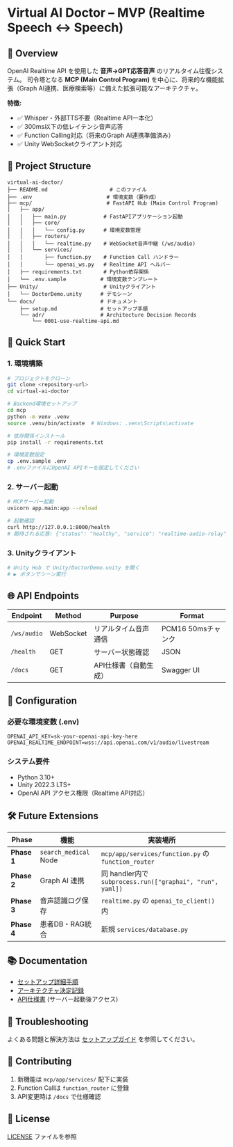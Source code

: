# Virtual AI Doctor – MVP (Realtime Speech ↔ Speech)

## 🎯 Overview
OpenAI Realtime API を使用した **音声→GPT応答音声** のリアルタイム往復システム。
司令塔となる **MCP (Main Control Program)** を中心に、将来的な機能拡張（Graph AI連携、医療検索等）に備えた拡張可能なアーキテクチャ。

**特徴:**
- ✅ Whisper・外部TTS不要（Realtime API一本化）
- ✅ 300ms以下の低レイテンシ音声応答
- ✅ Function Calling対応（将来のGraph AI連携準備済み）
- ✅ Unity WebSocketクライアント対応

## 📁 Project Structure

```
virtual-ai-doctor/
├── README.md                    # このファイル
├── .env                        # 環境変数（要作成）
├── mcp/                        # FastAPI Hub (Main Control Program)
│   ├── app/
│   │   ├── main.py            # FastAPIアプリケーション起動
│   │   ├── core/
│   │   │   └── config.py      # 環境変数管理
│   │   ├── routers/
│   │   │   └── realtime.py    # WebSocket音声中継 (/ws/audio)
│   │   └── services/
│   │       ├── function.py    # Function Call ハンドラー
│   │       └── openai_ws.py   # Realtime API ヘルパー
│   ├── requirements.txt       # Python依存関係
│   └── .env.sample           # 環境変数テンプレート
├── Unity/                     # Unityクライアント
│   └── DoctorDemo.unity      # デモシーン
└── docs/                     # ドキュメント
    ├── setup.md              # セットアップ手順
    └── adr/                  # Architecture Decision Records
        └── 0001-use-realtime-api.md
```

## 🚀 Quick Start

### 1. 環境構築
```bash
# プロジェクトをクローン
git clone <repository-url>
cd virtual-ai-doctor

# Backend環境セットアップ
cd mcp
python -m venv .venv
source .venv/bin/activate  # Windows: .venv\Scripts\activate

# 依存関係インストール
pip install -r requirements.txt

# 環境変数設定
cp .env.sample .env
# .envファイルにOpenAI APIキーを設定してください
```

### 2. サーバー起動
```bash
# MCPサーバー起動
uvicorn app.main:app --reload

# 起動確認
curl http://127.0.0.1:8000/health
# 期待される応答: {"status": "healthy", "service": "realtime-audio-relay"}
```

### 3. Unityクライアント
```bash
# Unity Hub で Unity/DoctorDemo.unity を開く
# ▶ ボタンでシーン実行
```

## 🌐 API Endpoints

| Endpoint | Method | Purpose | Format |
|----------|--------|---------|---------|
| `/ws/audio` | WebSocket | リアルタイム音声通信 | PCM16 50msチャンク |
| `/health` | GET | サーバー状態確認 | JSON |
| `/docs` | GET | API仕様書（自動生成） | Swagger UI |

## 🔧 Configuration

### 必要な環境変数 (.env)
```env
OPENAI_API_KEY=sk-your-openai-api-key-here
OPENAI_REALTIME_ENDPOINT=wss://api.openai.com/v1/audio/livestream
```

### システム要件
- Python 3.10+
- Unity 2022.3 LTS+
- OpenAI API アクセス権限（Realtime API対応）

## 🛠 Future Extensions

| Phase | 機能 | 実装場所 |
|-------|------|----------|
| **Phase 1** | `search_medical` Node | `mcp/app/services/function.py` の `function_router` |
| **Phase 2** | Graph AI 連携 | 同 handler内で `subprocess.run(["graphai", "run", yaml])` |
| **Phase 3** | 音声認識ログ保存 | `realtime.py` の `openai_to_client()` 内 |
| **Phase 4** | 患者DB・RAG統合 | 新規 `services/database.py` |

## 📚 Documentation
- [セットアップ詳細手順](docs/setup.md)
- [アーキテクチャ決定記録](docs/adr/)
- [API仕様書](http://127.0.0.1:8000/docs) (サーバー起動後アクセス)

## 🐛 Troubleshooting
よくある問題と解決方法は [セットアップガイド](docs/setup.md#troubleshooting) を参照してください。

## 🤝 Contributing
1. 新機能は `mcp/app/services/` 配下に実装
2. Function Callは `function_router` に登録
3. API変更時は `/docs` で仕様確認

## 📄 License
[LICENSE](LICENSE) ファイルを参照
